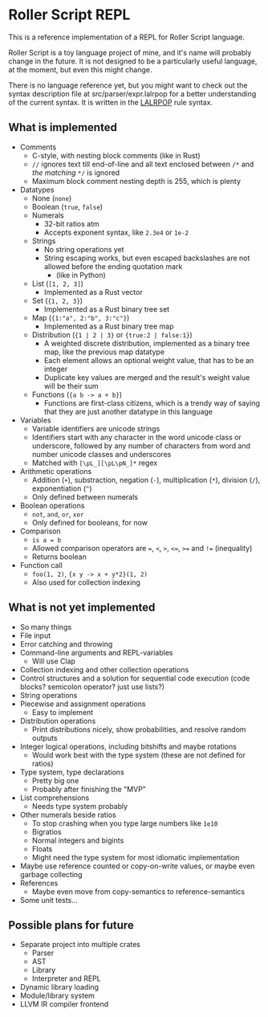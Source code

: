 # Roller Script REPL

This is a reference implementation of a REPL for Roller Script language.

Roller Script is a toy language project of mine, and it's name will probably change in the future.
It is not designed to be a particularly useful language, at the moment, but even this might change.

There is no language reference yet, but you might want to check out the syntax description file at src/parser/expr.lalrpop for a better understanding of the current syntax.
It is written in the [LALRPOP](https://github.com/nikomatsakis/lalrpop) rule syntax.

## What is implemented
* Comments
    * C-style, with nesting block comments (like in Rust)
    * `//` ignores text till end-of-line and all text enclosed between `/*` and _the matching_ `*/` is ignored
    * Maximum block comment nesting depth is 255, which is plenty
* Datatypes
    * None (`none`)
    * Boolean (`true`, `false`)
    * Numerals
        * 32-bit ratios atm
        * Accepts exponent syntax, like `2.3e4` or `1e-2`
    * Strings
        * No string operations yet
        * String escaping works, but even escaped backslashes are not allowed before the ending quotation mark
            * (like in Python)
    * List (`[1, 2, 3]`)
        * Implemented as a Rust vector
    * Set (`{1, 2, 3}`)
        * Implemented as a Rust binary tree set
    * Map (`{1:"a", 2:"b", 3:"c"}`)
        * Implemented as a Rust binary tree map
    * Distribution (`{1 | 2 | 3}` or `{true:2 | false:1}`)
        * A weighted discrete distribution, implemented as a binary tree map, like the previous map datatype
        * Each element allows an optional weight value, that has to be an integer
        * Duplicate key values are merged and the result's weight value will be their sum
    * Functions (`{a b -> a + b}`)
        * Functions are first-class citizens, which is a trendy way of saying that they are just another datatype in this language
* Variables
    * Variable identifiers are unicode strings
    * Identifiers start with any character in the word unicode class or underscore, followed by any number of characters from word and number unicode classes and underscores
    * Matched with `[\pL_][\pL\pN_]*` regex
* Arithmetic operations
    * Addition (`+`), substraction, negation (`-`), multiplication (`*`), division (`/`), exponentiation (`^`)
    * Only defined between numerals
* Boolean operations
    * `not`, `and`, `or`, `xor`
    * Only defined for booleans, for now
* Comparison
    * `is a = b`
    * Allowed comparison operators are `=`, `<`, `>`, `<=`, `>=` and `!=` (inequality)
    * Returns boolean
* Function call
    * `foo(1, 2)`, `{x y -> x + y*2}(1, 2)`
    * Also used for collection indexing

## What is not yet implemented
* So many things
* File input
* Error catching and throwing
* Command-line arguments and REPL-variables
    * Will use Clap
* Collection indexing and other collection operations
* Control structures and a solution for sequential code execution (code blocks? semicolon operator? just use lists?)
* String operations
* Piecewise and assignment operations
    * Easy to implement
* Distribution operations
    * Print distributions nicely, show probabilities, and resolve random outputs
* Integer logical operations, including bitshifts and maybe rotations
    * Would work best with the type system (these are not defined for ratios)
* Type system, type declarations
    * Pretty big one
    * Probably after finishing the "MVP"
* List comprehensions
    * Needs type system probably
* Other numerals beside ratios
    * To stop crashing when you type large numbers like `1e10`
    * Bigratios
    * Normal integers and bigints
    * Floats
    * Might need the type system for most idiomatic implementation
* Maybe use reference counted or copy-on-write values, or maybe even garbage collecting
* References
    * Maybe even move from copy-semantics to reference-semantics
* Some unit tests...

## Possible plans for future
* Separate project into multiple crates
    * Parser
    * AST
    * Library
    * Interpreter and REPL
* Dynamic library loading
* Module/library system
* LLVM IR compiler frontend
